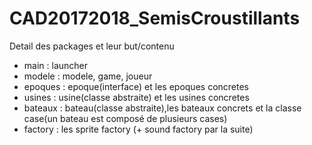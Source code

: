 # CAD20172018_SemisCroustillants

Detail des packages et leur but/contenu
- main : launcher
- modele : modele, game, joueur
- epoques : epoque(interface) et les epoques concretes
- usines : usine(classe abstraite) et les usines concretes
- bateaux : bateau(classe abstraite),les bateaux concrets et la classe case(un bateau est composé de plusieurs cases)
- factory : les sprite factory (+ sound factory par la suite)
